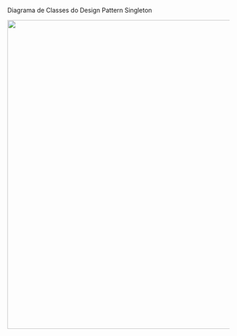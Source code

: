 Diagrama de Classes do Design Pattern Singleton

<img src="https://user-images.githubusercontent.com/37374441/203656710-1f74553a-a243-495c-8783-92d673fa33f5.png" width="700px" />

